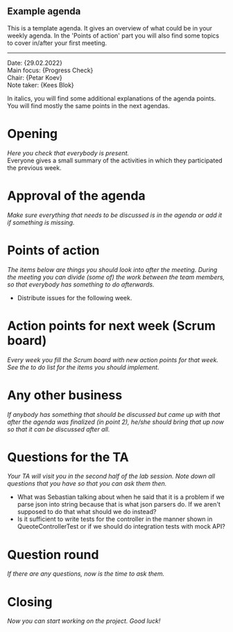 ## Example agenda

This is a template agenda. It gives an overview of what could be in your weekly agenda. In the 'Points of action' part
you will also find some topics to cover in/after your first meeting.

---

Date:           {29.02.2022}\
Main focus:     {Progress Check}\
Chair:          {Petar Koev}\
Note taker:     {Kees Blok}

In italics, you will find some additional explanations of the agenda points. You will find mostly the same points in the
next agendas.

# Opening

*Here you check that everybody is present.*\
Everyone gives a small summary of the activities in which they participated the previous week.

# Approval of the agenda

*Make sure everything that needs to be discussed is in the agenda or add it if something is missing.*

# Points of action

*The items below are things you should look into after the meeting. During the meeting you can divide (some of)
the work between the team members, so that everybody has something to do afterwards.*

* Distribute issues for the following week.

# Action points for next week (Scrum board)

*Every week you fill the Scrum board with new action points for that week. See the to do list for the items you should
implement.*

# Any other business

*If anybody has something that should be discussed but came up with that after the agenda was finalized (in point 2),
he/she should bring that up now so that it can be discussed after all.*

# Questions for the TA

*Your TA will visit you in the second half of the lab session. Note down all questions that you have so that you can ask
them then.*

* What was Sebastian talking about when he said that it is a problem if we parse json into string because that is what
  json parsers do. If we aren't supposed to do that what should we do instead?
* Is it sufficient to write tests for the controller in the manner shown in QueoteControllerTest or if we should do
  integration tests with mock API?

# Question round

*If there are any questions, now is the time to ask them.*

# Closing

*Now you can start working on the project. Good luck!*
